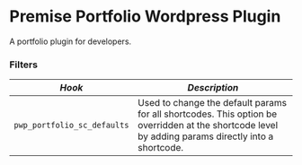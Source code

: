 # Premise Portfolio Wordpress Plugin

A portfolio plugin for developers.

### Filters

*Hook* | *Description* |
   --- |           --- |
`pwp_portfolio_sc_defaults` | Used to change the default params for all shortcodes. This option be overridden at the shortcode level by adding params directly into a shortcode. |